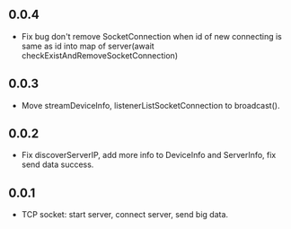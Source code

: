 ## 0.0.4

* Fix bug don't remove SocketConnection when id of new connecting is same as id into map of server(await checkExistAndRemoveSocketConnection)

## 0.0.3

* Move streamDeviceInfo, listenerListSocketConnection to broadcast().

## 0.0.2

* Fix discoverServerIP, add more info to DeviceInfo and ServerInfo, fix send data success.

## 0.0.1

* TCP socket: start server, connect server, send big data.
